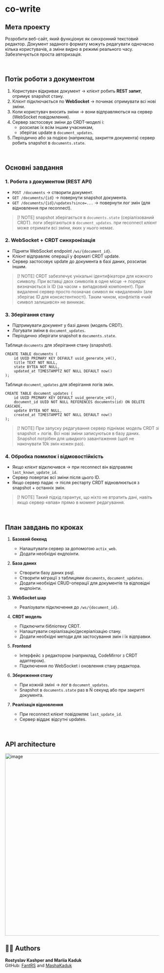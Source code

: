 # co-write

## Мета проекту
Розробити веб-сайт, який функціонує як синхронний текстовий редактор. 
Документ заданого формату можуть редагувати одночасно кілька користувачів,
а зміни видно в режимі реального часу. Забезпечується проста авторизація.

<br>


## Потік роботи з документом

1. Користувач відкриває документ → клієнт робить **REST запит**, отримує snapshot стану.
2. Клієнт підключається по **WebSocket** → починає отримувати всі нові зміни.
3. Коли користувач вносить зміни → вони відправляються на сервер (WebSocket повідомлення).
4. Сервер застосовує зміни до CRDT-моделі і:
    - розсилає їх всім іншим учасникам,
    - зберігає update в `document_updates`.
5. Періодично або за подією (наприклад, закриття документа) сервер робить snapshot в `documents.state`.

<br>

## Основні завдання

### 1. Робота з документом (REST API)

* `POST /documents` → створити документ.
* `GET /documents/{id}` → повернути snapshot документа.
* `GET /documents/{id}/updates?since=...` → повернути лог змін (для відновлення при reconnect).


> [! NOTE]
> snapshot зберігається в `documents.state` (серіалізований CRDT).
> логи зберігаються в `document_updates`.
> при reconnect клієнт може отримати всі зміни, яких у нього немає.


### 2. WebSocket + CRDT синхронізація

* Підняти WebSocket endpoint `/ws/{document_id}`.
* Клієнт відправляє операції у форматі CRDT update.
* Сервер застосовує update до документа в базі даних, розсилає іншим.

> [! NOTE]
> CRDT забезпечує унікальні ідентифікатори для кожного символу.
> При вставці двох символів в одне місце → порядок визначається їх ID (за часом + випадковий компонент).
> При видаленні сервер просто позначає символ як «видалений» (але зберігає ID для консистентності).
> Таким чином, конфліктів «чий символ залишився» не виникає.


### 3. Зберігання стану

* Підтримувати документ у базі даних (модель CRDT).
* Логувати зміни в `document_updates`.
* Періодично зберігати snapshot в `documents.state`.

Таблиця `documents` для зберігання стану (snapshot).

```
CREATE TABLE documents (
    id UUID PRIMARY KEY DEFAULT uuid_generate_v4(),
    title TEXT NOT NULL,
    state BYTEA NOT NULL,
    updated_at TIMESTAMPTZ NOT NULL DEFAULT now()
);
```

Таблиця `document_updates` для зберігання логів змін.
  
```
CREATE TABLE document_updates (
    id UUID PRIMARY KEY DEFAULT uuid_generate_v4(),
    document_id UUID NOT NULL REFERENCES documents(id) ON DELETE CASCADE,
    update BYTEA NOT NULL,
    created_at TIMESTAMPTZ NOT NULL DEFAULT now()
);
```

> [! NOTE]
> При запуску редагування сервер піднімає модель CRDT зі snapshot + логів.
> Всі нові зміни записуються в базу даних.
> Snapshot потрібен для швидкого завантаження (щоб не накочувати 10k змін кожен раз).


### 4. Обробка помилок і відмовостійкість

* Якщо клієнт відключився → при reconnect він відправляє `last_known_update_id`.
* Сервер повертає всі зміни після цього ID.
* Якщо сервер падає → після рестарту CRDT відновлюється з snapshot + останніх змін.

> [! NOTE] 
> Такий підхід гарантує, що ніхто не втратить дані, навіть якщо сервер «впав» прямо в момент редагування.

<br>

## План завдань по кроках

1. **Базовий бекенд**

   * Налаштувати сервер за допомогою `actix_web`.
   * Додати необхідні ендпоінти.

2. **База даних**

   * Створити базу даних psql.
   * Створити міграції з таблицями `documents`, `document_updates`.
   * Додати необхідні CRUD-операції для документів та відповідні ендпоінти.

3. **WebSocket шар**

   * Реалізувати підключення до `/ws/{document_id}`.

4. **CRDT модель**

   * Підключити бібліотеку CRDT.
   * Налаштувати серіалізацію/десеріалізацію стану.
   * Додати необхідні методи для застосування змін і їх відправки.

5. **Frontend**

   * Інтерфейс з редактором (наприклад, CodeMirror з CRDT адаптером).
   * Підключення по WebSocket і оновлення стану редактора.

6. **Збереження стану**

   * При кожній зміні → лог в `document_updates`.
   * Snapshot в `documents.state` раз в N секунд або при закритті документа.

7. **Реалізація відновлення**

   * При reconnect клієнт повідомляє `last_update_id`.
   * Сервер віддає відсутні updates.

<br>

## API architecture
<img width="845" height="597" alt="image" src="https://github.com/user-attachments/assets/28130406-b104-4ee6-b779-9bc3d0184717" />

<br>


## 👨‍💻 Authors
**Rostyslav Kashper and Mariia Kaduk**  
GitHub: [FantRS](https://github.com/FantRS) and [MashaKaduk](https://github.com/MashaKaduk)
